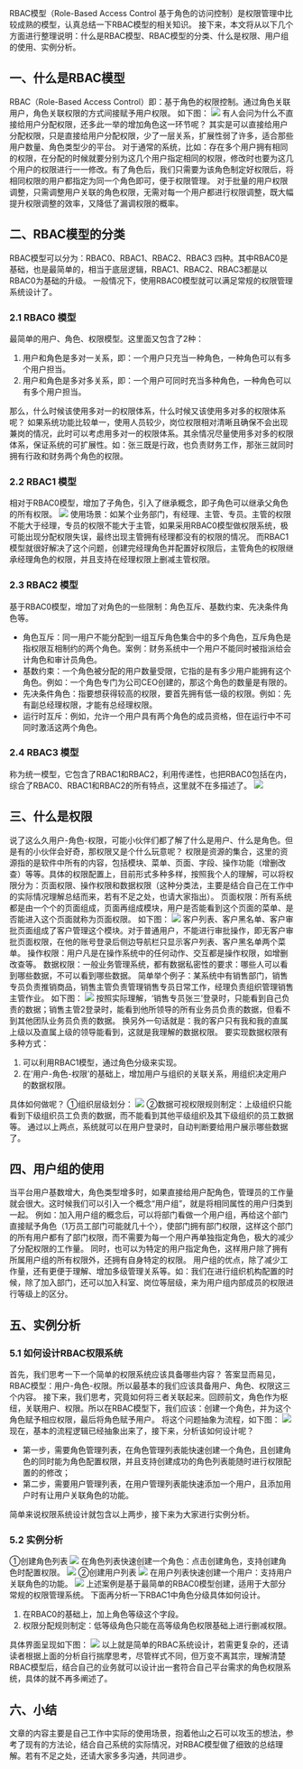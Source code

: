 RBAC模型（Role-Based Access Control 基于角色的访问控制）是权限管理中比较成熟的模型，认真总结一下RBAC模型的相关知识。
接下来，本文将从以下几个方面进行整理说明：什么是RBAC模型、RBAC模型的分类、什么是权限、用户组的使用、实例分析。

## 一、什么是RBAC模型
RBAC（Role-Based Access Control）即：基于角色的权限控制。通过角色关联用户，角色关联权限的方式间接赋予用户权限。
如下图：
![](https://cdn.nlark.com/yuque/0/2023/png/271135/1673272298033-adc02d23-f229-4552-8728-800602aaa839.png#averageHue=%23f7f6f6&clientId=u7e0f5a7b-25bf-4&crop=0&crop=0&crop=1&crop=1&from=paste&id=u2235e462&margin=%5Bobject%20Object%5D&originHeight=73&originWidth=776&originalType=url&ratio=1&rotation=0&showTitle=false&status=done&style=none&taskId=ue77080d7-e406-4abd-ab7b-2b48fcb0919&title=)
有人会问为什么不直接给用户分配权限，还多此一举的增加角色这一环节呢？
其实是可以直接给用户分配权限，只是直接给用户分配权限，少了一层关系，扩展性弱了许多，适合那些用户数量、角色类型少的平台。
对于通常的系统，比如：存在多个用户拥有相同的权限，在分配的时候就要分别为这几个用户指定相同的权限，修改时也要为这几个用户的权限进行一一修改。有了角色后，我们只需要为该角色制定好权限后，将相同权限的用户都指定为同一个角色即可，便于权限管理。
对于批量的用户权限调整，只需调整用户关联的角色权限，无需对每一个用户都进行权限调整，既大幅提升权限调整的效率，又降低了漏调权限的概率。

## 二、RBAC模型的分类
RBAC模型可以分为：RBAC0、RBAC1、RBAC2、RBAC3 四种。其中RBAC0是基础，也是最简单的，相当于底层逻辑，RBAC1、RBAC2、RBAC3都是以RBAC0为基础的升级。
一般情况下，使用RBAC0模型就可以满足常规的权限管理系统设计了。

### 2.1 RBAC0 模型
最简单的用户、角色、权限模型。这里面又包含了2种：

1. 用户和角色是多对一关系，即：一个用户只充当一种角色，一种角色可以有多个用户担当。
2. 用户和角色是多对多关系，即：一个用户可同时充当多种角色，一种角色可以有多个用户担当。

那么，什么时候该使用多对一的权限体系，什么时候又该使用多对多的权限体系呢？
如果系统功能比较单一，使用人员较少，岗位权限相对清晰且确保不会出现兼岗的情况，此时可以考虑用多对一的权限体系。其余情况尽量使用多对多的权限体系，保证系统的可扩展性。如：张三既是行政，也负责财务工作，那张三就同时拥有行政和财务两个角色的权限。

### 2.2 RBAC1 模型
相对于RBAC0模型，增加了子角色，引入了继承概念，即子角色可以继承父角色的所有权限。
![](https://cdn.nlark.com/yuque/0/2023/png/271135/1673272298323-f6775ae1-4ac4-461b-8439-798a67ac728a.png#averageHue=%23f9f8f8&clientId=u7e0f5a7b-25bf-4&crop=0&crop=0&crop=1&crop=1&from=paste&id=uee225cd4&margin=%5Bobject%20Object%5D&originHeight=154&originWidth=776&originalType=url&ratio=1&rotation=0&showTitle=false&status=done&style=none&taskId=ue5f329f6-885f-49b5-9054-0216cc13944&title=)
使用场景：如某个业务部门，有经理、主管、专员。主管的权限不能大于经理，专员的权限不能大于主管，如果采用RBAC0模型做权限系统，极可能出现分配权限失误，最终出现主管拥有经理都没有的权限的情况。
而RBAC1模型就很好解决了这个问题，创建完经理角色并配置好权限后，主管角色的权限继承经理角色的权限，并且支持在经理权限上删减主管权限。

### 2.3 RBAC2 模型
基于RBAC0模型，增加了对角色的一些限制：角色互斥、基数约束、先决条件角色等。

- 角色互斥：同一用户不能分配到一组互斥角色集合中的多个角色，互斥角色是指权限互相制约的两个角色。案例：财务系统中一个用户不能同时被指派给会计角色和审计员角色。
- 基数约束：一个角色被分配的用户数量受限，它指的是有多少用户能拥有这个角色。例如：一个角色专门为公司CEO创建的，那这个角色的数量是有限的。
- 先决条件角色：指要想获得较高的权限，要首先拥有低一级的权限。例如：先有副总经理权限，才能有总经理权限。
- 运行时互斥：例如，允许一个用户具有两个角色的成员资格，但在运行中不可同时激活这两个角色。

### 2.4 RBAC3 模型
称为统一模型，它包含了RBAC1和RBAC2，利用传递性，也把RBAC0包括在内，综合了RBAC0、RBAC1和RBAC2的所有特点，这里就不在多描述了。
![](https://cdn.nlark.com/yuque/0/2023/png/271135/1673272298087-8206f36e-2c85-4307-b485-cd502cb9e206.png#averageHue=%23fcfcfc&clientId=u7e0f5a7b-25bf-4&crop=0&crop=0&crop=1&crop=1&from=paste&id=u561202ab&margin=%5Bobject%20Object%5D&originHeight=249&originWidth=385&originalType=url&ratio=1&rotation=0&showTitle=false&status=done&style=none&taskId=u431036c7-b951-4199-b34c-c2ccca9ee07&title=)

## 三、什么是权限
说了这么久用户-角色-权限，可能小伙伴们都了解了什么是用户、什么是角色。但是有的小伙伴会好奇，那权限又是个什么玩意呢？
权限是资源的集合，这里的资源指的是软件中所有的内容，包括模块、菜单、页面、字段、操作功能（增删改查）等等。具体的权限配置上，目前形式多种多样，按照我个人的理解，可以将权限分为：页面权限、操作权限和数据权限（这种分类法，主要是结合自己在工作中的实际情况理解总结而来，若有不足之处，也请大家指出）。
页面权限：所有系统都是由一个个的页面组成，页面再组成模块，用户是否能看到这个页面的菜单、是否能进入这个页面就称为页面权限。
如下图：
![](https://cdn.nlark.com/yuque/0/2023/png/271135/1673272298170-56642ab0-b9ff-4014-98c2-de92da3fcdd8.png#averageHue=%23f1f1f1&clientId=u7e0f5a7b-25bf-4&crop=0&crop=0&crop=1&crop=1&from=paste&id=ufe328bcb&margin=%5Bobject%20Object%5D&originHeight=492&originWidth=1387&originalType=url&ratio=1&rotation=0&showTitle=false&status=done&style=none&taskId=u69f41054-3916-4c8d-8305-a0b7760b0c2&title=)
客户列表、客户黑名单、客户审批页面组成了客户管理这个模块。对于普通用户，不能进行审批操作，即无客户审批页面权限，在他的账号登录后侧边导航栏只显示客户列表、客户黑名单两个菜单。
操作权限：用户凡是在操作系统中的任何动作、交互都是操作权限，如增删改查等。
数据权限：一般业务管理系统，都有数据私密性的要求：哪些人可以看到哪些数据，不可以看到哪些数据。
简单举个例子：某系统中有销售部门，销售专员负责推销商品，销售主管负责管理销售专员日常工作，经理负责组织管理销售主管作业。
如下图：
![](https://cdn.nlark.com/yuque/0/2023/png/271135/1673272298492-d8f40d22-ee08-4378-92c3-56a869e74179.png#averageHue=%23fcfcfc&clientId=u7e0f5a7b-25bf-4&crop=0&crop=0&crop=1&crop=1&from=paste&id=ud6921f89&margin=%5Bobject%20Object%5D&originHeight=280&originWidth=934&originalType=url&ratio=1&rotation=0&showTitle=false&status=done&style=none&taskId=ucbb3e891-c0f7-49d1-a504-a2c1f1aef51&title=)
按照实际理解，‘销售专员张三’登录时，只能看到自己负责的数据；销售主管2登录时，能看到他所领导的所有业务员负责的数据，但看不到其他团队业务员负责的数据。
换另外一句话就是：我的客户只有我和我的直属上级以及直属上级的领导能看到，这就是我理解的数据权限。
要实现数据权限有多种方式：

1. 可以利用RBAC1模型，通过角色分级来实现。
2. 在‘用户-角色-权限’的基础上，增加用户与组织的关联关系，用组织决定用户的数据权限。

具体如何做呢？
①组织层级划分：
![](https://cdn.nlark.com/yuque/0/2023/png/271135/1673272298643-5a8ced15-5391-4713-8b95-644cbe115978.png#averageHue=%23d1b286&clientId=u7e0f5a7b-25bf-4&crop=0&crop=0&crop=1&crop=1&from=paste&id=ua7b90999&margin=%5Bobject%20Object%5D&originHeight=230&originWidth=492&originalType=url&ratio=1&rotation=0&showTitle=false&status=done&style=none&taskId=u6d181a26-5581-44a2-9505-2edd91e14f1&title=)
②数据可视权限规则制定：上级组织只能看到下级组织员工负责的数据，而不能看到其他平级组织及其下级组织的员工数据等。
通过以上两点，系统就可以在用户登录时，自动判断要给用户展示哪些数据了。

## 四、用户组的使用
当平台用户基数增大，角色类型增多时，如果直接给用户配角色，管理员的工作量就会很大。这时候我们可以引入一个概念“用户组”，就是将相同属性的用户归类到一起。
例如：加入用户组的概念后，可以将部门看做一个用户组，再给这个部门直接赋予角色（1万员工部门可能就几十个），使部门拥有部门权限，这样这个部门的所有用户都有了部门权限，而不需要为每一个用户再单独指定角色，极大的减少了分配权限的工作量。
同时，也可以为特定的用户指定角色，这样用户除了拥有所属用户组的所有权限外，还拥有自身特定的权限。
用户组的优点，除了减少工作量，还有更便于理解、增加多级管理关系等。如：我们在进行组织机构配置的时候，除了加入部门，还可以加入科室、岗位等层级，来为用户组内部成员的权限进行等级上的区分。

## 五、实例分析
### 5.1 如何设计RBAC权限系统
首先，我们思考一下一个简单的权限系统应该具备哪些内容？
答案显而易见，RBAC模型：用户-角色-权限。所以最基本的我们应该具备用户、角色、权限这三个内容。
接下来，我们思考，究竟如何将三者关联起来。回顾前文，角色作为枢纽，关联用户、权限。所以在RBAC模型下，我们应该：创建一个角色，并为这个角色赋予相应权限，最后将角色赋予用户。
将这个问题抽象为流程，如下图：
![](https://cdn.nlark.com/yuque/0/2023/png/271135/1673272298692-fb35eff3-8f70-408d-a7f4-1d737561569d.png#averageHue=%23f6f6f6&clientId=u7e0f5a7b-25bf-4&crop=0&crop=0&crop=1&crop=1&from=paste&id=ua54756b3&margin=%5Bobject%20Object%5D&originHeight=173&originWidth=703&originalType=url&ratio=1&rotation=0&showTitle=false&status=done&style=none&taskId=uf28ec570-52b0-4fe7-b692-04f45307e0c&title=)
现在，基本的流程逻辑已经抽象出来了，接下来，分析该如何设计呢？

- 第一步，需要角色管理列表，在角色管理列表能快速创建一个角色，且创建角色的同时能为角色配置权限，并且支持创建成功的角色列表能随时进行权限配置的的修改；
- 第二步，需要用户管理列表，在用户管理列表能快速添加一个用户，且添加用户时有让用户关联角色的功能。

简单来说权限系统设计就包含以上两步，接下来为大家进行实例分析。

### 5.2 实例分析
①创建角色列表
![](https://cdn.nlark.com/yuque/0/2023/png/271135/1673272298837-aba57709-4040-4221-9a40-47ada9300b9b.png#averageHue=%23f8f8f8&clientId=u7e0f5a7b-25bf-4&crop=0&crop=0&crop=1&crop=1&from=paste&id=u42a44397&margin=%5Bobject%20Object%5D&originHeight=391&originWidth=1177&originalType=url&ratio=1&rotation=0&showTitle=false&status=done&style=none&taskId=ud575fd5c-35fc-4e5a-9bfb-12a3c8d2c19&title=)
在角色列表快速创建一个角色：点击创建角色，支持创建角色时配置权限。
![](https://cdn.nlark.com/yuque/0/2023/png/271135/1673272299050-e9466bd1-27ac-4f59-91b8-f9898730e809.png#averageHue=%23efefef&clientId=u7e0f5a7b-25bf-4&crop=0&crop=0&crop=1&crop=1&from=paste&id=uad57324e&margin=%5Bobject%20Object%5D&originHeight=594&originWidth=941&originalType=url&ratio=1&rotation=0&showTitle=false&status=done&style=none&taskId=u710c64bc-de1a-4d90-8f7c-8c6a4882060&title=)
②创建用户列表
![](https://cdn.nlark.com/yuque/0/2023/png/271135/1673272298997-4a73dd47-83b1-412e-922b-8a2402171925.png#averageHue=%23f7f7f7&clientId=u7e0f5a7b-25bf-4&crop=0&crop=0&crop=1&crop=1&from=paste&id=u9531a06a&margin=%5Bobject%20Object%5D&originHeight=371&originWidth=1172&originalType=url&ratio=1&rotation=0&showTitle=false&status=done&style=none&taskId=u101b77e5-d64a-4c75-8af0-cca0046116c&title=)
在用户列表快速创建一个用户：支持用户关联角色的功能。
![](https://cdn.nlark.com/yuque/0/2023/png/271135/1673272299297-07f327a7-c09e-4cbb-9b9a-6fa22e0e9373.png#averageHue=%23fbfafa&clientId=u7e0f5a7b-25bf-4&crop=0&crop=0&crop=1&crop=1&from=paste&id=u15e5dce2&margin=%5Bobject%20Object%5D&originHeight=610&originWidth=1025&originalType=url&ratio=1&rotation=0&showTitle=false&status=done&style=none&taskId=u6e80f1dc-363a-4de5-82bb-6a8cab83188&title=)
上述案例是基于最简单的RBAC0模型创建，适用于大部分常规的权限管理系统。
下面再分析一下RBAC1中角色分级具体如何设计。

1. 在RBAC0的基础上，加上角色等级这个字段。
2. 权限分配规则制定：低等级角色只能在高等级角色权限基础上进行删减权限。

具体界面呈现如下图：
![](https://cdn.nlark.com/yuque/0/2023/png/271135/1673272299195-737f49d4-3be5-4e74-9807-a9877599b2c6.png#averageHue=%23f1f1f1&clientId=u7e0f5a7b-25bf-4&crop=0&crop=0&crop=1&crop=1&from=paste&id=u99a1e927&margin=%5Bobject%20Object%5D&originHeight=609&originWidth=1034&originalType=url&ratio=1&rotation=0&showTitle=false&status=done&style=none&taskId=ueb4ee16f-fce7-4494-99a2-3cfc0fe4be7&title=)
以上就是简单的RBAC系统设计，若需更复杂的，还请读者根据上面的分析自行揣摩思考，尽管样式不同，但万变不离其宗，理解清楚RBAC模型后，结合自己的业务就可以设计出一套符合自己平台需求的角色权限系统，具体的就不再多阐述了。
## 六、小结
文章的内容主要是自己工作中实际的使用场景，抱着他山之石可以攻玉的想法，参考了现有的方法论，结合自己系统的实际情况，对RBAC模型做了细致的总结理解。若有不足之处，还请大家多多沟通，共同进步。